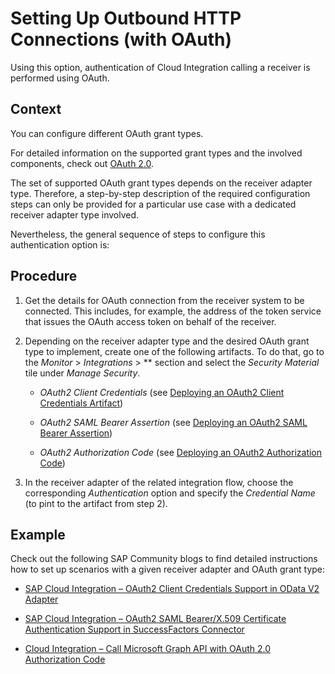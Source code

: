 <!-- loiocb7abee348c84de984565fbcac152464 -->

# Setting Up Outbound HTTP Connections \(with OAuth\)

Using this option, authentication of Cloud Integration calling a receiver is performed using OAuth.



## Context

You can configure different OAuth grant types.

For detailed information on the supported grant types and the involved components, check out [OAuth 2.0](oauth-2-0-3823134.md#loio382313443b8d4453b0fd536b82b9e15d).

The set of supported OAuth grant types depends on the receiver adapter type. Therefore, a step-by-step description of the required configuration steps can only be provided for a particular use case with a dedicated receiver adapter type involved.

Nevertheless, the general sequence of steps to configure this authentication option is:



## Procedure

1.  Get the details for OAuth connection from the receiver system to be connected. This includes, for example, the address of the token service that issues the OAuth access token on behalf of the receiver.

2.  Depending on the receiver adapter type and the desired OAuth grant type to implement, create one of the following artifacts. To do that, go to the *Monitor* \> *Integrations* \> ** section and select the *Security Material* tile under *Manage Security*.

    -   *OAuth2 Client Credentials* \(see [Deploying an OAuth2 Client Credentials Artifact](../50-Development/deploying-an-oauth2-client-credentials-artifact-801b106.md)\)

    -   *OAuth2 SAML Bearer Assertion* \(see [Deploying an OAuth2 SAML Bearer Assertion](../50-Development/deploying-an-oauth2-saml-bearer-assertion-3ee6582.md)\)

    -   *OAuth2 Authorization Code* \(see [Deploying an OAuth2 Authorization Code](../50-Development/deploying-an-oauth2-authorization-code-081bfd7.md)\)


3.  In the receiver adapter of the related integration flow, choose the corresponding *Authentication* option and specify the *Credential Name* \(to pint to the artifact from step 2\).




## Example

Check out the following SAP Community blogs to find detailed instructions how to set up scenarios with a given receiver adapter and OAuth grant type:

-   [SAP Cloud Integration – OAuth2 Client Credentials Support in OData V2 Adapter](https://blogs.sap.com/2018/07/31/sap-cloud-platform-integration-oauth2-client-credentials-support-in-odata-v2-adapter/)

-   [SAP Cloud Integration – OAuth2 SAML Bearer/X.509 Certificate Authentication Support in SuccessFactors Connector](https://blogs.sap.com/2021/03/26/sap-cloud-integration-oauth2-saml-bearer-x.509-certificate-authentication-support-in-successfactors-connector/)

-   [Cloud Integration – Call Microsoft Graph API with OAuth 2.0 Authorization Code](https://blogs.sap.com/2021/01/11/cloud-integration-call-microsoft-graph-api-with-oauth-2.0-authorization-code/)


